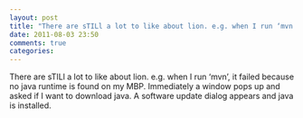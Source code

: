 ```yaml
---
layout: post
title: "There are sTILl a lot to like about lion. e.g. when I run ‘mvn’, it failed because no java runtime is found on my MBP. Immediately a window pops up and asked if I want to download java. A software update dialog appears and java is installed."
date: 2011-08-03 23:50
comments: true
categories: 
---
```


There are sTILl a lot to like about lion. e.g. when I run ‘mvn’, it failed because no java runtime is found on my MBP. Immediately a window pops up and asked if I want to download java. A software update dialog appears and java is installed.

